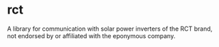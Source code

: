 # rct
A library for communication with solar power inverters of the RCT brand, not endorsed by or affiliated with the eponymous company.
